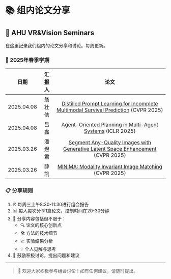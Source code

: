 # 📚 组内论文分享
## 📖 AHU VR&Vision Seminars

在这里记录我们组内的论文分享和讨论。每周更新。

### 🌟 2025年春季学期

| 日期 | 汇报人 | 论文 |
| :---: |:---:|:---:|
| 2025.04.08 | 翁壮佶 | [Distilled Prompt Learning for Incomplete Multimodal Survival Prediction](https://linbowang.github.io/ahu-vrvision-seminar/papers/wzj) (CVPR 2025) |
| 2025.04.08 | 吕鑫 | [Agent-Oriented Planning in Multi-Agent Systems](https://linbowang.github.io/ahu-vrvision-seminar/papers/2-lx) (ICLR 2025) |
| 2025.03.26 | 潘煜君 | [Segment Any-Quality Images with Generative Latent Space Enhancement](https://linbowang.github.io/ahu-vrvision-seminar/papers/3-pyj) (CVPR  2025) |
| 2025.03.26 | 薛凯 | [MINIMA: Modality Invariant Image Matching](https://linbowang.github.io/ahu-vrvision-seminar/papers/1-xk) (CVPR 2025) |


### 📋 分享规则
1. ⏰ 每周三上午8:30-11:30进行组会报告
2. 📊 每人每次分享1篇论文，控制时间在20-30分钟
3. 📝 分享内容包括但不限于：
   - 🔍 论文的核心创新点
   - 🛠️ 方法的技术细节
   - 📈 实验结果分析
   - 💡 个人见解与思考
4. 🤝 鼓励积极讨论，提出问题和建议
---

> 💫 欢迎大家积极参与组会讨论！如有任何建议，请随时提出。
